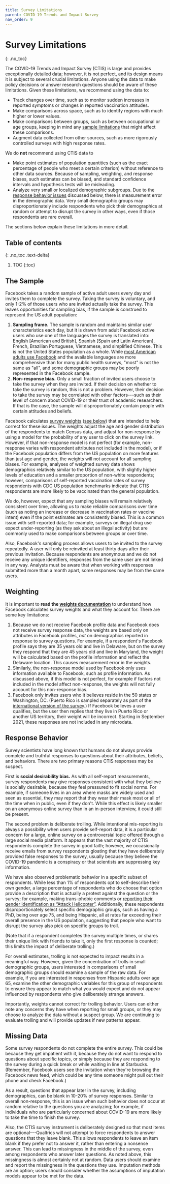 ```yaml
---
title: Survey Limitations
parent: COVID-19 Trends and Impact Survey
nav_order: 9
---
```


# Survey Limitations
{: .no_toc}

The COVID-19 Trends and Impact Survey (CTIS) is large and provides exceptionally
detailed data; however, it is not perfect, and its design means it is subject to
several crucial limitations. Anyone using the data to make policy decisions or
answer research questions should be aware of these limitations. Given these
limitations, we recommend using the data to:

- Track changes over time, such as to monitor sudden increases in reported
  symptoms or changes in reported vaccination attitudes.
- Make comparisons across space, such as to identify regions with much higher or
  lower values.
- Make comparisons between groups, such as between occupational or age groups,
  keeping in mind any [sample limitations](#the-sample) that might affect these
  comparisons.
- Augment data collected from other sources, such as more rigorously controlled
  surveys with high response rates.

We do **not** recommend using CTIS data to

- Make point estimates of population quantities (such as the exact percentage of
  people who meet a certain criterion) without reference to other data sources.
  Because of sampling, weighting, and response biases, such estimates can be
  biased, and standard confidence intervals and hypothesis tests will be
  misleading.
- Analyze very small or localized demographic subgroups. Due to the [response
  behavior issues](#response-behavior) discussed below, there is measurement
  error in the demographic data. Very small demographic groups may
  disproportionately include respondents who pick their demographics at random
  or attempt to disrupt the survey in other ways, even if those respondents are
  rare overall.

The sections below explain these limitations in more detail.

## Table of contents
{: .no_toc .text-delta}

1. TOC
{:toc}

## The Sample

Facebook takes a random sample of active adult users every day and invites them
to complete the survey. Taking the survey is voluntary, and only 1-2% of those
users who are invited actually take the survey. This leaves opportunities for
sampling bias, if the sample is construed to represent the US adult population:

1. **Sampling frame.** The sample is random and maintains similar user
   characteristics each day, but it is drawn from adult Facebook active users
   who use one of the languages the survey is translated into: English [American
   and British], Spanish [Spain and Latin American], French, Brazilian
   Portuguese, Vietnamese, and simplified Chinese. This is not the United States
   population as a whole. While [most American adults use
   Facebook](https://www.pewresearch.org/internet/2021/04/07/social-media-use-in-2021/)
   and the available languages are more comprehensive than for many public
   health surveys, "most" is not the same as "all", and some demographic groups
   may be poorly represented in the Facebook sample.
2. **Non-response bias.** Only a small fraction of invited users choose to take
   the survey when they are invited. If their decision on whether to take the
   survey is random, this is not a problem. However, their decision to take the
   survey may be correlated with other factors---such as their level of concern
   about COVID-19 or their trust of academic researchers. If that is the case,
   the sample will disproportionately contain people with certain attitudes and
   beliefs.

Facebook calculates [survey weights](weights.md) ([see below](#weighting)) that
are intended to help correct for these issues. The weights adjust the age and
gender distribution of the respondents to match Census data, and adjust for
non-response by using a model for the probability of any user to click on the
survey link. However, if that non-response model is not perfect (for example,
non-response varies with respondent attributes not included in the model), or if
the Facebook population differs from the US population on more features than
just age and gender, the weights will not account for all sampling biases. For
example, analyses of weighted survey data shows demographics relatively similar
to the US population, with slightly higher levels of education and a smaller
proportion of non-white respondents; however, comparisons of self-reported
vaccination rates of survey respondents with CDC US population benchmarks
indicate that CTIS respondents are more likely to be vaccinated than the general
population.

We do, however, expect that any sampling biases will remain relatively
consistent over time, allowing us to make reliable comparisons over time (such
as noting an increase or decrease in vaccination rates or vaccine intent) even
if the point estimates are consistently biased. This is a common issue with
self-reported data; for example, surveys on illegal drug use expect
under-reporting (as they ask about an illegal activity) but are commonly used to
make comparisons between groups or over time.

Also, Facebook's sampling process allows users to be invited to the survey
repeatedly. A user will only be reinvited at least thirty days after their
previous invitation. Because respondents are anonymous and we do not receive any
unique identifiers, responses from the same user are not linked in any way.
Analysts must be aware that when working with responses submitted more than a
month apart, some responses may be from the same users.

## Weighting

It is important to **read the [weights documentation](weights.md)** to
understand how Facebook calculates survey weights and what they account for.
There are some key limitations:

1. Because we do not receive Facebook profile data and Facebook does not receive
   survey response data, the weights are based only on attributes in Facebook
   profiles, *not* on demographics reported in response to survey questions. For
   example, if a respondent's Facebook profile says they are 35 years old and
   live in Delaware, but on the survey they respond that they are 45 years old
   and live in Maryland, the weight will be calculated based on the profile
   information and reflect the Delaware location. This causes measurement error
   in the weights.
2. Similarly, the non-response model used by Facebook only uses information
   available to Facebook, such as profile information. As discussed above, if
   this model is not perfect, for example if factors not included in the model
  affect non-response, the weights will not fully account for this
   non-response bias.
3. Facebook only invites users who it believes reside in the 50 states or
   Washington, DC. (Puerto Rico is sampled separately as part of the
   [international version of the survey](https://covidmap.umd.edu/).) If
   Facebook believes a user qualifies, but the user then replies that they live
   in Puerto Rico or another US territory, their weight will be incorrect.
   Starting in September 2021, these responses are not included in any
   microdata.

## Response Behavior

Survey scientists have long known that humans do not always provide complete and
truthful responses to questions about their attributes, beliefs, and behaviors.
There are two primary reasons CTIS responses may be suspect.

First is **social desirability bias.** As with all self-report measurements,
survey respondents may give responses consistent with what they believe is
socially desirable, because they feel pressured to fit social norms. For
example, if someone lives in an area where masks are widely used and seen as
essential, they may report that they wear their mask most or all of the time
when in public, even if they don't. While this effect is likely smaller on an
anonymous online survey than in an in-person interview, it could still be
present.

The second problem is deliberate trolling. While intentional mis-reporting is
always a possibility when users provide self-report data, it is a particular
concern for a large, online survey on a controversial topic offered through a
large social media platform. It appears that the vast majority of CTIS
respondents complete the survey in good faith; however, we occasionally receive
emails from survey respondents gloating that they have deliberately provided
false responses to the survey, usually because they believe the COVID-19
pandemic is a conspiracy or that scientists are suppressing key information.

We have also observed problematic behavior in a specific subset of respondents.
While less than 1% of respondents opt to self-describe their own gender, a large
percentage of respondents who do choose that option provide a description that
is actually a protest against the question or the survey; for example, making
trans-phobic comments or [reporting their gender identification as “Attack
Helicopter”](https://knowyourmeme.com/memes/i-sexually-identify-as-an-attack-helicopter).
Additionally, these respondents disproportionately select specific demographic
groups, such as having a PhD, being over age 75, and being Hispanic, all at
rates far exceeding their overall presence in the US population, suggesting that
people who want to disrupt the survey also pick on specific groups to troll.

(Note that if a respondent completes the survey multiple times, or shares their
unique link with friends to take it, only the first response is counted; this
limits the impact of deliberate trolling.)

For overall estimates, trolling is not expected to impact results in a
meaningful way. However, given the concentration of trolls in small demographic
groups, users interested in comparisons of small demographic groups should
examine a sample of the raw data. For example, if you are interested in
responses from Hispanic adults over age 65, examine the other demographic
variables for this group of respondents to ensure they appear to match what you
would expect and do not appear influenced by respondents who give deliberately
strange answers.

Importantly, weights cannot correct for trolling behavior. Users can either note
any concerns they have when reporting for small groups, or they may choose to
analyze the data without a suspect group. We are continuing to evaluate trolling
and will provide updates if new patterns appear.

## Missing Data

Some survey respondents do not complete the entire survey. This could be because
they get impatient with it, because they do not want to respond to questions
about specific topics, or simply because they are responding to the survey
during a quick break or while waiting in line at Starbucks. (Remember, Facebook
users see the invitation when they're browsing the Facebook news feed, which
could be any time someone might pull out their phone and check Facebook.)

As a result, questions that appear later in the survey, including demographics,
can be blank in 10-20% of survey responses. Similar to overall non-response,
this is an issue when such behavior does not occur at random relative to the
questions you are analyzing; for example, if individuals who are particularly
concerned about COVID-19 are more likely to take the time to finish the survey.

Also, the CTIS survey instrument is deliberately designed so that most items are
optional---Qualtrics will not attempt to force respondents to answer questions
that they leave blank. This allows respondents to leave an item blank if they
prefer not to answer it, rather than entering a nonsense answer. This can lead
to missingness in the middle of the survey, even among respondents who answer
later questions. As noted above, this missingness is almost certainly not at
random. Data users should examine and report the missingness in the questions
they use. Imputation methods are an option; users should consider whether the
assumptions of imputation models appear to be met for the data.
